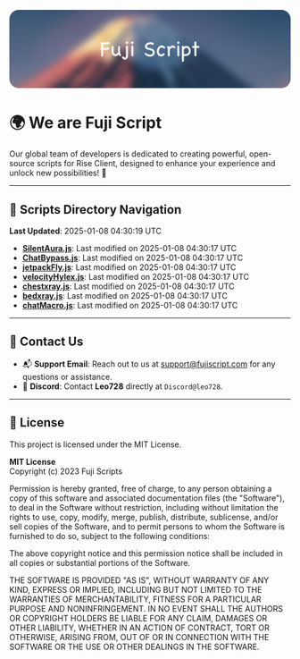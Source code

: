 ![Banner](.github/b.webp)

# 🌍 **We are Fuji Script**

Our global team of developers is dedicated to creating powerful, open-source scripts for Rise Client, designed to enhance your experience and unlock new possibilities! 🌟

---
<!-- SCRIPTS_NAVIGATION_START -->
## 📂 **Scripts Directory Navigation**

**Last Updated**: 2025-01-08 04:30:19 UTC

- **[SilentAura.js](scripts/SilentAura.js)**: Last modified on 2025-01-08 04:30:17 UTC
- **[ChatBypass.js](scripts/ChatBypass.js)**: Last modified on 2025-01-08 04:30:17 UTC
- **[jetpackFly.js](scripts/jetpackFly.js)**: Last modified on 2025-01-08 04:30:17 UTC
- **[velocityHylex.js](scripts/velocityHylex.js)**: Last modified on 2025-01-08 04:30:17 UTC
- **[chestxray.js](scripts/chestxray.js)**: Last modified on 2025-01-08 04:30:17 UTC
- **[bedxray.js](scripts/bedxray.js)**: Last modified on 2025-01-08 04:30:17 UTC
- **[chatMacro.js](scripts/chatMacro.js)**: Last modified on 2025-01-08 04:30:17 UTC

<!-- SCRIPTS_NAVIGATION_END -->

---

## 💬 **Contact Us**  
- 📬 **Support Email**: Reach out to us at [support@fujiscript.com](mailto:support@fujiscript.com) for any questions or assistance.  
- 💬 **Discord**: Contact **Leo728** directly at `Discord@leo728`.

---

## 📜 **License**

This project is licensed under the MIT License.  

**MIT License**  
Copyright (c) 2023 Fuji Scripts  

Permission is hereby granted, free of charge, to any person obtaining a copy of this software and associated documentation files (the "Software"), to deal in the Software without restriction, including without limitation the rights to use, copy, modify, merge, publish, distribute, sublicense, and/or sell copies of the Software, and to permit persons to whom the Software is furnished to do so, subject to the following conditions:  

The above copyright notice and this permission notice shall be included in all copies or substantial portions of the Software.  

THE SOFTWARE IS PROVIDED "AS IS", WITHOUT WARRANTY OF ANY KIND, EXPRESS OR IMPLIED, INCLUDING BUT NOT LIMITED TO THE WARRANTIES OF MERCHANTABILITY, FITNESS FOR A PARTICULAR PURPOSE AND NONINFRINGEMENT. IN NO EVENT SHALL THE AUTHORS OR COPYRIGHT HOLDERS BE LIABLE FOR ANY CLAIM, DAMAGES OR OTHER LIABILITY, WHETHER IN AN ACTION OF CONTRACT, TORT OR OTHERWISE, ARISING FROM, OUT OF OR IN CONNECTION WITH THE SOFTWARE OR THE USE OR OTHER DEALINGS IN THE SOFTWARE.  
